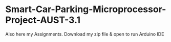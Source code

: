 # Smart-Car-Parking-Microprocessor-Project-AUST-3.1

Also here my Assignments. Download my zip file & open to run Arduino IDE
